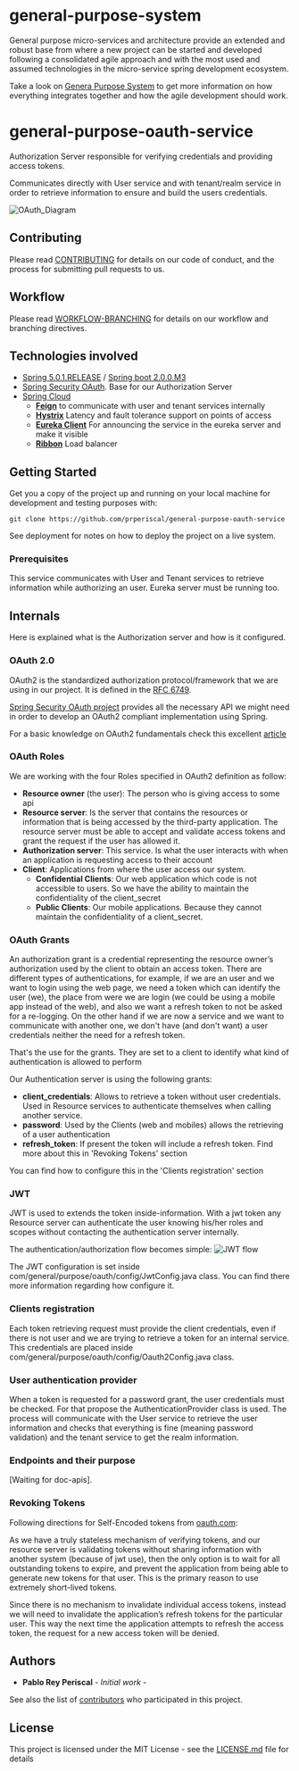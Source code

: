 # general-purpose-system

General purpose micro-services and architecture provide an extended and robust base from where a new project
can be started and developed following a consolidated agile approach and with the most used and assumed technologies in the 
micro-service spring development ecosystem.

Take a look on [Genera Purpose System](https://gist.github.com/prperiscal/900729941edc5d5ddaaf9e21e5055a62) to get more information on how everything integrates together and how the agile development should work.

# general-purpose-oauth-service

Authorization Server responsible for verifying credentials and providing access tokens.

Communicates directly with User service and with tenant/realm service in order to retrieve information to ensure and build the users credentials.

![OAuth_Diagram](https://image.ibb.co/ifdDjb/oauth.png)

## Contributing

Please read [CONTRIBUTING](https://gist.github.com/prperiscal/900729941edc5d5ddaaf9e21e5055a62) for details on our code of conduct, and the process for submitting pull requests to us.

## Workflow

Please read [WORKFLOW-BRANCHING](https://gist.github.com/prperiscal/ce8b8b5a9e0f79378475243e2d227011) for details on our workflow and branching directives. 

## Technologies involved

* [Spring 5.0.1.RELEASE](https://spring.io/) / [Spring boot 2.0.0.M3](https://projects.spring.io/spring-boot/)
* [Spring Security OAuth](http://projects.spring.io/spring-security-oauth/). Base for our Authorization Server
* [Spring Cloud](https://cloud.spring.io/spring-cloud-netflix/)
  * [__Feign__](https://cloud.spring.io/spring-cloud-netflix/single/spring-cloud-netflix.html#spring-cloud-feign) to communicate with user and tenant services internally
  * [__Hystrix__](https://github.com/Netflix/Hystrix/blob/master/README.md) Latency and fault tolerance support on points of access
  * [__Eureka Client__](https://github.com/Netflix/eureka/blob/master/README.md) For announcing the service in the eureka server and make it visible
  * [__Ribbon__](https://github.com/Netflix/ribbon/blob/master/README.md) Load balancer

## Getting Started

Get you a copy of the project up and running on your local machine for development and testing purposes with:
```
git clone https://github.com/prperiscal/general-purpose-oauth-service
```
See deployment for notes on how to deploy the project on a live system.

### Prerequisites

This service communicates with User and Tenant services to retrieve information while authorizing an user.
Eureka server must be running too.

## Internals

Here is explained what is the Authorization server and how is it configured.

### OAuth 2.0

OAuth2 is the standardized authorization protocol/framework that we are using in our project. It is defined in the [RFC 6749](https://tools.ietf.org/html/rfc6749).

[Spring Security OAuth project](http://projects.spring.io/spring-security-oauth/) provides all the necessary API we might need in order to develop an OAuth2 compliant implementation using Spring.

For a basic knowledge on OAuth2 fundamentals check this excellent [article](http://www.bubblecode.net/en/2016/01/22/understanding-oauth2/)

### OAuth Roles

We are working with the four Roles specified in OAuth2 definition as follow:
 * __Resource owner__ (the user):  The person who is giving access to some api
 * __Resource server__: Is the server that contains the resources or information that is being accessed by the third-party application. The resource server must be able to accept and validate access tokens and grant the request if the user has allowed it.
 * __Authorization server__: This service. Is what the user interacts with when an application is requesting access to their account
 * __Client__: Applications from where the user access our system.
    * __Confidential Clients__: Our web application which code is not accessible to users. So we have the ability to maintain the confidentiality of the client_secret
    * __Public Clients__: Our mobile applications. Because they cannot maintain the confidentiality of a client_secret.

### OAuth Grants

An authorization grant is a credential representing the resource owner’s authorization used by the client to obtain an access token. There are different types of authentications, for example, if we are an user and we want to login using the web page, we need a token which can identify the user (we), the place from were we are login (we could be using a mobile app instead of the web), and also we want a refresh token to not be asked for a re-logging. On the other hand if we are now a service and we want to communicate with another one, we don't have (and don't want) a user credentials neither the need for a refresh token.

That's the use for the grants. They are set to a client to identify what kind of authentication is allowed to perform

Our Authentication server is using the following grants:

* __client_credentials__: Allows to retrieve a token without user credentials. Used in Resource services to authenticate themselves when calling another service.
* __password__: Used by the Clients (web and mobiles) allows the retrieving of a user authentication
* __refresh_token__: If present the token will include a refresh token. Find more about this in 'Revoking Tokens' section

You can find how to configure this in the 'Clients registration' section

### JWT

JWT is used to extends the token inside-information. With a jwt token any Resource server can authenticate the user knowing his/her roles and scopes without contacting the authentication server internally. 

The authentication/authorization flow becomes simple:
![JWT flow](https://cdn-images-1.medium.com/max/1600/1*SSXUQJ1dWjiUrDoKaaiGLA.png)

The JWT configuration is set inside com/general/purpose/oauth/config/JwtConfig.java class. You can find there more information regarding how configure it.

### Clients registration

Each token retrieving request must provide the client credentials, even if there is not user and we are trying to retrieve a token for an internal service.
This credentials are placed inside com/general/purpose/oauth/config/Oauth2Config.java class. 

### User authentication provider

When a token is requested for a password grant, the user credentials must be checked.
For that propose the AuthenticationProvider class is used. The process will communicate with the User service to retrieve the user information and checks that everything is fine (meaning password validation) and the tenant service to get the realm information.

### Endpoints and their purpose

[Waiting for doc-apis].

### Revoking Tokens
Following directions for Self-Encoded tokens from [oauth.com](https://www.oauth.com/oauth2-servers/listing-authorizations/revoking-access/):

As we have a truly stateless mechanism of verifying tokens, and our resource server is validating tokens without sharing information with another system (because of jwt use), then the only option is to wait for all outstanding tokens to expire, and prevent the application from being able to generate new tokens for that user. This is the primary reason to use extremely short-lived tokens.

Since there is no mechanism to invalidate individual access tokens, instead we will need to invalidate the application’s refresh tokens for the particular user. This way the next time the application attempts to refresh the access token, the request for a new access token will be denied.

## Authors

* **Pablo Rey Periscal** - *Initial work* -

See also the list of [contributors]() who participated in this project.

## License

This project is licensed under the MIT License - see the [LICENSE.md](LICENSE.md) file for details
